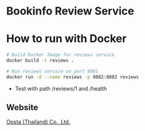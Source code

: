 # Bookinfo Review Service

# How to run with Docker

```bash
# Build Docker Image for reviews service
docker build -t reviews .

# Run reviews service on port 8081
docker run -d --name reviews -p 8082:8082 reviews
```
* Test with path /reviews/1 and /health

## Website

[Opsta (Thailand) Co., Ltd.](https://www.opsta.co.th)